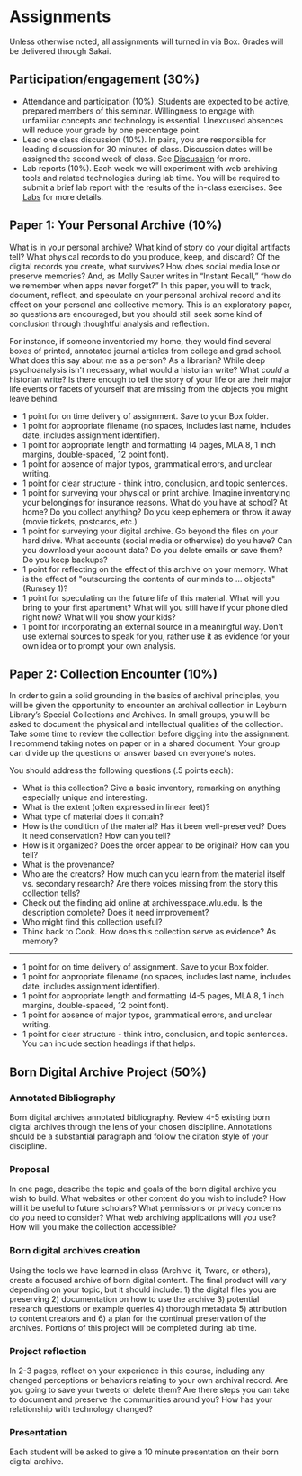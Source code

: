 # Assignments

Unless otherwise noted, all assignments will turned in via Box. Grades will be delivered through Sakai.

## Participation/engagement \(30%\)

* Attendance and participation \(10%\). Students are expected to be active, prepared members of this seminar. Willingness to engage with unfamiliar concepts and technology is essential. Unexcused absences will reduce your grade by one percentage point. 
* Lead one class discussion \(10%\). In pairs, you are responsible for leading discussion for 30 minutes of class. Discussion dates will be assigned the second week of class. See [Discussion](discussion.md) for more.
* Lab reports \(10%\). Each week we will experiment with web archiving tools and related technologies during lab time. You will be required to submit a brief lab report with the results of the in-class exercises. See [Labs](labs.md) for more details.

## Paper 1: Your Personal Archive \(10%\)

What is in your personal archive? What kind of story do your digital artifacts tell? What physical records to do you produce, keep, and discard? Of the digital records you create, what survives? How does social media lose or preserve memories? And, as Molly Sauter writes in “Instant Recall,” “how do we remember when apps never forget?” In this paper, you will to track, document, reflect, and speculate on your personal archival record and its effect on your personal and collective memory. This is an exploratory paper, so questions are encouraged, but you should still seek some kind of conclusion through thoughtful analysis and reflection.

For instance, if someone inventoried my home, they would find several boxes of printed, annotated journal articles from college and grad school. What does this say about me as a person? As a librarian? While deep psychoanalysis isn't necessary, what would a historian write? What _could_ a historian write? Is there enough to tell the story of your life or are their major life events or facets of yourself that are missing from the objects you might leave behind.

* 1 point for on time delivery of assignment. Save to your Box folder.
* 1 point for appropriate filename \(no spaces, includes last name, includes date, includes assignment identifier\).
* 1 point for appropriate length and formatting \(4 pages, MLA 8, 1 inch margins, double-spaced, 12 point font\). 
* 1 point for absence of major typos, grammatical errors, and unclear writing.
* 1 point for clear structure - think intro, conclusion, and topic sentences.
* 1 point for surveying your physical or print archive. Imagine inventorying your belongings for insurance reasons. What do you have at school? At home? Do you collect anything? Do you keep ephemera or throw it away \(movie tickets, postcards, etc.\)
* 1 point for surveying your digital archive. Go beyond the files on your hard drive. What accounts \(social media or otherwise\) do you have? Can you download your account data? Do you delete emails or save them? Do you keep backups?
* 1 point for reflecting on the effect of this archive on your memory. What is the effect of "outsourcing the contents of our minds to ... objects" \(Rumsey 1\)? 
* 1 point for speculating on the future life of this material. What will you bring to your first apartment? What will you still have if your phone died right now? What will you show your kids?
* 1 point for incorporating an external source in a meaningful way. Don't use external sources to speak for you, rather use it as evidence for your own idea or to prompt your own analysis.   

## Paper 2: Collection Encounter \(10%\)

In order to gain a solid grounding in the basics of archival principles, you will be given the opportunity to encounter an archival collection in Leyburn Library’s Special Collections and Archives. In small groups, you will be asked to document the physical and intellectual qualities of the collection. Take some time to review the collection before digging into the assignment. I recommend taking notes on paper or in a shared document. Your group can divide up the questions or answer based on everyone's notes.  


You should address the following questions \(.5 points each\): 

* What is this collection? Give a basic inventory, remarking on anything especially unique and interesting.
* What is the extent \(often expressed in linear feet\)? 
* What type of material does it contain? 
* How is the condition of the material? Has it been well-preserved? Does it need conservation? How can you tell?
* How is it organized? Does the order appear to be original? How can you tell? 
* What is the provenance? 
* Who are the creators? How much can you learn from the material itself vs. secondary research? Are there voices missing from the story this collection tells?
* Check out the finding aid online at archivesspace.wlu.edu. Is the description complete? Does it need improvement? 
* Who might find this collection useful? 
* Think back to Cook. How does this collection serve as evidence? As memory?  

---

* 1 point for on time delivery of assignment. Save to your Box folder.
* 1 point for appropriate filename \(no spaces, includes last name, includes date, includes assignment identifier\).
* 1 point for appropriate length and formatting \(4-5 pages, MLA 8, 1 inch margins, double-spaced, 12 point font\).
* 1 point for absence of major typos, grammatical errors, and unclear writing.
* 1 point for clear structure - think intro, conclusion, and topic sentences. You can include section headings if that helps. 

## Born Digital Archive Project \(50%\)

### Annotated Bibliography

Born digital archives annotated bibliography. Review 4-5 existing born digital archives through the lens of your chosen discipline. Annotations should be a substantial paragraph and follow the citation style of your discipline.

### Proposal

In one page, describe the topic and goals of the born digital archive you wish to build. What websites or other content do you wish to include? How will it be useful to future scholars? What permissions or privacy concerns do you need to consider? What web archiving applications will you use? How will you make the collection accessible?

### Born digital archives creation

Using the tools we have learned in class \(Archive-it, Twarc, or others\), create a focused archive of born digital content. The final product will vary depending on your topic, but it should include: 1\) the digital files you are preserving 2\) documentation on how to use the archive 3\) potential research questions or example queries 4\) thorough metadata 5\) attribution to content creators and 6\) a plan for the continual preservation of the archives. Portions of this project will be completed during lab time.

### Project reflection

In 2-3 pages, reflect on your experience in this course, including any changed perceptions or behaviors relating to your own archival record. Are you going to save your tweets or delete them? Are there steps you can take to document and preserve the communities around you? How has your relationship with technology changed?

### Presentation

Each student will be asked to give a 10 minute presentation on their born digital archive.

